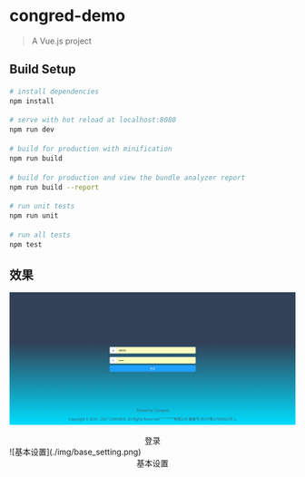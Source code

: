 # congred-demo

> A Vue.js project

## Build Setup

``` bash
# install dependencies
npm install

# serve with hot reload at localhost:8080
npm run dev

# build for production with minification
npm run build

# build for production and view the bundle analyzer report
npm run build --report

# run unit tests
npm run unit

# run all tests
npm test
```
## 效果
![登录](./img/login.png)
<center>登录</center>
![基本设置](./img/base_setting.png)
<center>基本设置</center>

